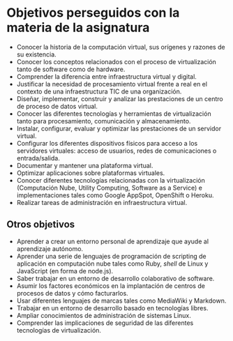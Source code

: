 # Objetivos perseguidos con la materia de la asignatura

* Conocer la historia de la computación virtual, sus orígenes y
  razones de su existencia.
* Conocer los conceptos relacionados con el proceso de virtualización
  tanto de software como de hardware.
* Comprender la diferencia entre infraestructura virtual y digital.
* Justificar la necesidad de procesamiento virtual frente a real en el
  contexto de una infraestructura TIC de una organización.
* Diseñar, implementar, construir y analizar las prestaciones de un
  centro de proceso de datos virtual.
* Conocer las diferentes tecnologías y herramientas de virtualización
  tanto para procesamiento, comunicación y almacenamiento.
* Instalar, configurar, evaluar y optimizar las prestaciones de un
  servidor virtual.
* Configurar los diferentes dispositivos físicos para acceso a los
  servidores virtuales: acceso de usuarios, redes de comunicaciones o
  entrada/salida.
* Documentar y mantener una plataforma virtual.
* Optimizar aplicaciones sobre plataformas virtuales.
* Conocer diferentes tecnologías relacionadas con la virtualización
  (Computación Nube, Utility Computing, Software as a Service) e
  implementaciones tales como Google AppSpot, OpenShift o Heroku.
* Realizar tareas de administración en infraestructura virtual.

## Otros objetivos

* Aprender a crear un entorno personal de aprendizaje que ayude al
  aprendizaje autónomo.
* Aprender una serie de lenguajes de programación de scripting de
  aplicación en computación nube tales como Ruby, *shell* de Linux y
  JavaScript (en forma de node.js).
* Saber trabajar en un entorno de desarrollo colaborativo de software.
* Asumir los factores económicos en la implantación de centros de
  procesos de datos y cómo facturarlos.
* Usar diferentes lenguajes de marcas tales como MediaWiki y Markdown.
* Trabajar en un entorno de desarrollo basado en tecnologías libres.
* Ampliar conocimientos de administración de sistemas Linux.
* Comprender las implicaciones de seguridad de las diferentes
  tecnologías de virtualización.
